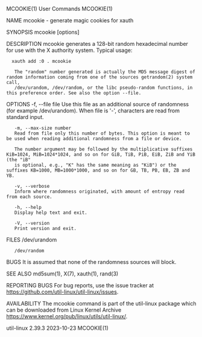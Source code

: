 MCOOKIE(1)								 User Commands								    MCOOKIE(1)

NAME
       mcookie - generate magic cookies for xauth

SYNOPSIS
       mcookie [options]

DESCRIPTION
       mcookie generates a 128-bit random hexadecimal number for use with the X authority system. Typical usage:

	  xauth add :0 . mcookie

       The "random" number generated is actually the MD5 message digest of random information coming from one of the sources getrandom(2) system call,
       /dev/urandom, /dev/random, or the libc pseudo-random functions, in this preference order. See also the option --file.

OPTIONS
       -f, --file file
	   Use this file as an additional source of randomness (for example /dev/urandom). When file is '-', characters are read from standard input.

       -m, --max-size number
	   Read from file only this number of bytes. This option is meant to be used when reading additional randomness from a file or device.

	   The number argument may be followed by the multiplicative suffixes KiB=1024, MiB=1024*1024, and so on for GiB, TiB, PiB, EiB, ZiB and YiB (the "iB"
	   is optional, e.g., "K" has the same meaning as "KiB") or the suffixes KB=1000, MB=1000*1000, and so on for GB, TB, PB, EB, ZB and YB.

       -v, --verbose
	   Inform where randomness originated, with amount of entropy read from each source.

       -h, --help
	   Display help text and exit.

       -V, --version
	   Print version and exit.

FILES
       /dev/urandom

       /dev/random

BUGS
       It is assumed that none of the randomness sources will block.

SEE ALSO
       md5sum(1), X(7), xauth(1), rand(3)

REPORTING BUGS
       For bug reports, use the issue tracker at https://github.com/util-linux/util-linux/issues.

AVAILABILITY
       The mcookie command is part of the util-linux package which can be downloaded from Linux Kernel Archive
       <https://www.kernel.org/pub/linux/utils/util-linux/>.

util-linux 2.39.3							  2023-10-23								    MCOOKIE(1)
